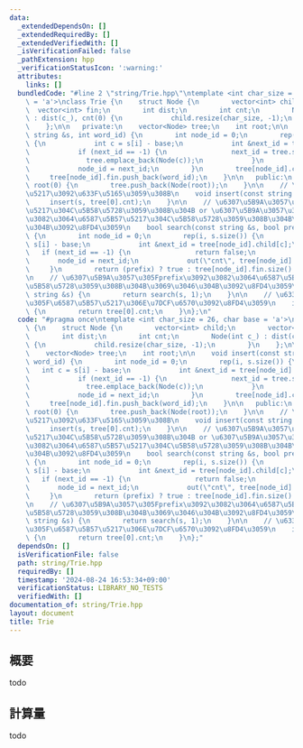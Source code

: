 ```yaml
---
data:
  _extendedDependsOn: []
  _extendedRequiredBy: []
  _extendedVerifiedWith: []
  _isVerificationFailed: false
  _pathExtension: hpp
  _verificationStatusIcon: ':warning:'
  attributes:
    links: []
  bundledCode: "#line 2 \"string/Trie.hpp\"\ntemplate <int char_size = 26, char base\
    \ = 'a'>\nclass Trie {\n    struct Node {\n        vector<int> child;\n      \
    \  vector<int> fin;\n        int dist;\n        int cnt;\n        Node(int c_)\
    \ : dist(c_), cnt(0) {\n            child.resize(char_size, -1);\n        }\n\
    \    };\n\n   private:\n    vector<Node> tree;\n    int root;\n\n    void insert(const\
    \ string &s, int word_id) {\n        int node_id = 0;\n        rep(i, s.size())\
    \ {\n            int c = s[i] - base;\n            int &next_id = tree[node_id].child[c];\n\
    \            if (next_id == -1) {\n                next_id = tree.size();\n  \
    \              tree.emplace_back(Node(c));\n            }\n            tree[node_id].cnt++;\n\
    \            node_id = next_id;\n        }\n        tree[node_id].cnt++;\n   \
    \     tree[node_id].fin.push_back(word_id);\n    }\n\n   public:\n    Trie() :\
    \ root(0) {\n        tree.push_back(Node(root));\n    }\n\n    // \u6587\u5B57\
    \u5217\u3092\u633F\u5165\u3059\u308B\n    void insert(const string &s) {\n   \
    \     insert(s, tree[0].cnt);\n    }\n\n    // \u6307\u5B9A\u3057\u305F\u6587\u5B57\
    \u5217\u304C\u5B58\u5728\u3059\u308B\u304B or \u6307\u5B9A\u3057\u305Fprefix\u3092\
    \u3082\u3064\u6587\u5B57\u5217\u304C\u5B58\u5728\u3059\u308B\u304B\u3069\u3046\
    \u304B\u3092\u8FD4\u3059\n    bool search(const string &s, bool prefix = false)\
    \ {\n        int node_id = 0;\n        rep(i, s.size()) {\n            int c =\
    \ s[i] - base;\n            int &next_id = tree[node_id].child[c];\n         \
    \   if (next_id == -1) {\n                return false;\n            }\n     \
    \       node_id = next_id;\n            out(\"cnt\", tree[node_id].cnt);\n   \
    \     }\n        return (prefix) ? true : tree[node_id].fin.size() > 0;\n    }\n\
    \n    // \u6307\u5B9A\u3057\u305Fprefix\u3092\u3082\u3064\u6587\u5B57\u5217\u304C\
    \u5B58\u5728\u3059\u308B\u304B\u3069\u3046\u304B\u3092\u8FD4\u3059\n    bool start_with(const\
    \ string &s) {\n        return search(s, 1);\n    }\n\n    // \u633F\u5165\u3057\
    \u305F\u6587\u5B57\u5217\u306E\u7DCF\u6570\u3092\u8FD4\u3059\n    int count()\
    \ {\n        return tree[0].cnt;\n    }\n};\n"
  code: "#pragma once\ntemplate <int char_size = 26, char base = 'a'>\nclass Trie\
    \ {\n    struct Node {\n        vector<int> child;\n        vector<int> fin;\n\
    \        int dist;\n        int cnt;\n        Node(int c_) : dist(c_), cnt(0)\
    \ {\n            child.resize(char_size, -1);\n        }\n    };\n\n   private:\n\
    \    vector<Node> tree;\n    int root;\n\n    void insert(const string &s, int\
    \ word_id) {\n        int node_id = 0;\n        rep(i, s.size()) {\n         \
    \   int c = s[i] - base;\n            int &next_id = tree[node_id].child[c];\n\
    \            if (next_id == -1) {\n                next_id = tree.size();\n  \
    \              tree.emplace_back(Node(c));\n            }\n            tree[node_id].cnt++;\n\
    \            node_id = next_id;\n        }\n        tree[node_id].cnt++;\n   \
    \     tree[node_id].fin.push_back(word_id);\n    }\n\n   public:\n    Trie() :\
    \ root(0) {\n        tree.push_back(Node(root));\n    }\n\n    // \u6587\u5B57\
    \u5217\u3092\u633F\u5165\u3059\u308B\n    void insert(const string &s) {\n   \
    \     insert(s, tree[0].cnt);\n    }\n\n    // \u6307\u5B9A\u3057\u305F\u6587\u5B57\
    \u5217\u304C\u5B58\u5728\u3059\u308B\u304B or \u6307\u5B9A\u3057\u305Fprefix\u3092\
    \u3082\u3064\u6587\u5B57\u5217\u304C\u5B58\u5728\u3059\u308B\u304B\u3069\u3046\
    \u304B\u3092\u8FD4\u3059\n    bool search(const string &s, bool prefix = false)\
    \ {\n        int node_id = 0;\n        rep(i, s.size()) {\n            int c =\
    \ s[i] - base;\n            int &next_id = tree[node_id].child[c];\n         \
    \   if (next_id == -1) {\n                return false;\n            }\n     \
    \       node_id = next_id;\n            out(\"cnt\", tree[node_id].cnt);\n   \
    \     }\n        return (prefix) ? true : tree[node_id].fin.size() > 0;\n    }\n\
    \n    // \u6307\u5B9A\u3057\u305Fprefix\u3092\u3082\u3064\u6587\u5B57\u5217\u304C\
    \u5B58\u5728\u3059\u308B\u304B\u3069\u3046\u304B\u3092\u8FD4\u3059\n    bool start_with(const\
    \ string &s) {\n        return search(s, 1);\n    }\n\n    // \u633F\u5165\u3057\
    \u305F\u6587\u5B57\u5217\u306E\u7DCF\u6570\u3092\u8FD4\u3059\n    int count()\
    \ {\n        return tree[0].cnt;\n    }\n};"
  dependsOn: []
  isVerificationFile: false
  path: string/Trie.hpp
  requiredBy: []
  timestamp: '2024-08-24 16:53:34+09:00'
  verificationStatus: LIBRARY_NO_TESTS
  verifiedWith: []
documentation_of: string/Trie.hpp
layout: document
title: Trie
---
```


## 概要

todo

## 計算量
todo